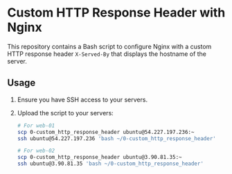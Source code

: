 # Custom HTTP Response Header with Nginx

This repository contains a Bash script to configure Nginx with a custom HTTP response header `X-Served-By` that displays the hostname of the server.

## Usage

1. Ensure you have SSH access to your servers.
2. Upload the script to your servers:

   ```bash
   # For web-01
   scp 0-custom_http_response_header ubuntu@54.227.197.236:~
   ssh ubuntu@54.227.197.236 'bash ~/0-custom_http_response_header'

   # For web-02
   scp 0-custom_http_response_header ubuntu@3.90.81.35:~
   ssh ubuntu@3.90.81.35 'bash ~/0-custom_http_response_header'

